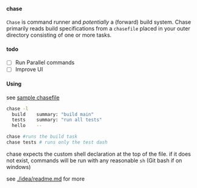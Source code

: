#### chase

`Chase` is command runner and *potentially* a (forward) build system. Chase primarily reads build specifications from a `chasefile` placed in your outer directory consisting of one or more tasks.
<!-- (or one of its many variants like, `Chasefile` or `ChaseFile`) -->

#### todo
- [ ] Run Parallel commands
- [ ] Improve UI

#### Using
see [sample chasefile](chasefile)
```bash
chase -l
  build    summary: "build main"
  tests    summary: "run all tests"
  hello    --
```
```bash
chase #runs the build task
chase tests # runs only the test dash
```

chase expects the custom shell declaration at the top of the file. if it does not exist, commands will be run with any reasonable `sh` (Git bash if on windows)

see [./idea/readme.md](.idea/readme.md) for more